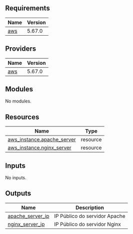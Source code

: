 <!-- BEGIN_TF_DOCS -->
## Requirements

| Name | Version |
|------|---------|
| <a name="requirement_aws"></a> [aws](#requirement\_aws) | 5.67.0 |

## Providers

| Name | Version |
|------|---------|
| <a name="provider_aws"></a> [aws](#provider\_aws) | 5.67.0 |

## Modules

No modules.

## Resources

| Name | Type |
|------|------|
| [aws_instance.apache_server](https://registry.terraform.io/providers/hashicorp/aws/5.67.0/docs/resources/instance) | resource |
| [aws_instance.nginx_server](https://registry.terraform.io/providers/hashicorp/aws/5.67.0/docs/resources/instance) | resource |

## Inputs

No inputs.

## Outputs

| Name | Description |
|------|-------------|
| <a name="output_apache_server_ip"></a> [apache\_server\_ip](#output\_apache\_server\_ip) | IP Público do servidor Apache |
| <a name="output_nginx_server_ip"></a> [nginx\_server\_ip](#output\_nginx\_server\_ip) | IP Público do servidor Nginx |
<!-- END_TF_DOCS -->
